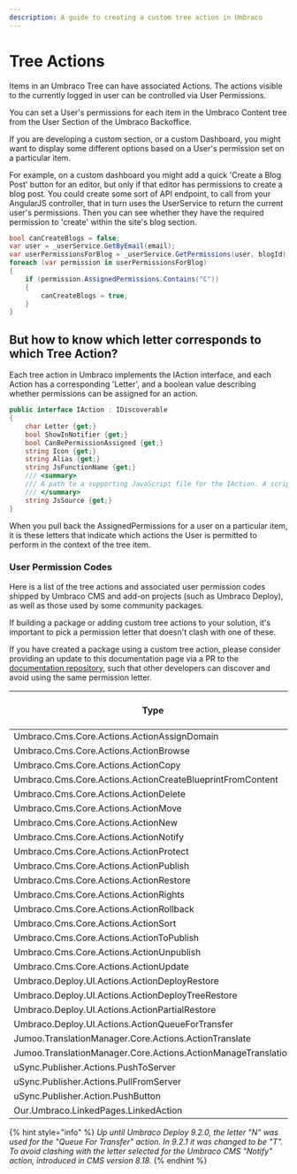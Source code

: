 ```yaml
---
description: A guide to creating a custom tree action in Umbraco
---
```


# Tree Actions

Items in an Umbraco Tree can have associated Actions. The actions visible to the currently logged in user can be controlled via User Permissions.

You can set a User's permissions for each item in the Umbraco Content tree from the User Section of the Umbraco Backoffice.

If you are developing a custom section, or a custom Dashboard, you might want to display some different options based on a User's permission set on a particular item.

For example, on a custom dashboard you might add a quick 'Create a Blog Post' button for an editor, but only if that editor has permissions to create a blog post. You could create some sort of API endpoint, to call from your AngularJS controller, that in turn uses the UserService to return the current user's permissions. Then you can see whether they have the required permission to 'create' within the site's blog section.

```csharp
bool canCreateBlogs = false;
var user = _userService.GetByEmail(email);
var userPermissionsForBlog = _userService.GetPermissions(user, blogId);
foreach (var permission in userPermissionsForBlog)
{
    if (permission.AssignedPermissions.Contains("C"))
    {
        canCreateBlogs = true;
    }
}
```

## But how to know which letter corresponds to which Tree Action?

Each tree action in Umbraco implements the IAction interface, and each Action has a corresponding 'Letter', and a boolean value describing whether permissions can be assigned for an action.

```csharp
public interface IAction : IDiscoverable
{
    char Letter {get;}
    bool ShowInNotifier {get;}
    bool CanBePermissionAssigned {get;}
    string Icon {get;}
    string Alias {get;}
    string JsFunctionName {get;}
    /// <summary>
    /// A path to a supporting JavaScript file for the IAction. A script tag will be rendered out with the reference to the  JavaScript file.
    /// </summary>
    string JsSource {get;}
}
```

When you pull back the AssignedPermissions for a user on a particular item, it is these letters that indicate which actions the User is permitted to perform in the context of the tree item.

### User Permission Codes

Here is a list of the tree actions and associated user permission codes shipped by Umbraco CMS and add-on projects (such as Umbraco Deploy), as well as those used by some community packages.

If building a package or adding custom tree actions to your solution, it's important to pick a permission letter that doesn't clash with one of these.

If you have created a package using a custom tree action, please consider providing an update to this documentation page via a PR to the [documentation repository](https://github.com/umbraco/UmbracoDocs), such that other developers can discover and avoid using the same permission letter.

| Type                                                          | Alias                  | Letter | Can Be Permission Assigned |
| ------------------------------------------------------------- | ---------------------- | ------ | -------------------------- |
| Umbraco.Cms.Core.Actions.ActionAssignDomain                   | assignDomain           | I      | True                       |
| Umbraco.Cms.Core.Actions.ActionBrowse                         | browse                 | F      | True                       |
| Umbraco.Cms.Core.Actions.ActionCopy                           | copy                   | O      | True                       |
| Umbraco.Cms.Core.Actions.ActionCreateBlueprintFromContent     | createblueprint        | ï      | True                       |
| Umbraco.Cms.Core.Actions.ActionDelete                         | delete                 | D      | True                       |
| Umbraco.Cms.Core.Actions.ActionMove                           | move                   | M      | True                       |
| Umbraco.Cms.Core.Actions.ActionNew                            | create                 | C      | True                       |
| Umbraco.Cms.Core.Actions.ActionNotify                         | notify                 | N      | True                       |
| Umbraco.Cms.Core.Actions.ActionProtect                        | protect                | P      | True                       |
| Umbraco.Cms.Core.Actions.ActionPublish                        | publish                | U      | True                       |
| Umbraco.Cms.Core.Actions.ActionRestore                        | restore                | V      | False                      |
| Umbraco.Cms.Core.Actions.ActionRights                         | rights                 | R      | True                       |
| Umbraco.Cms.Core.Actions.ActionRollback                       | rollback               | K      | True                       |
| Umbraco.Cms.Core.Actions.ActionSort                           | sort                   | S      | True                       |
| Umbraco.Cms.Core.Actions.ActionToPublish                      | sendtopublish          | H      | True                       |
| Umbraco.Cms.Core.Actions.ActionUnpublish                      | unpublish              | Z      | True                       |
| Umbraco.Cms.Core.Actions.ActionUpdate                         | update                 | A      | True                       |
| Umbraco.Deploy.UI.Actions.ActionDeployRestore                 | deployRestore          | Q      | True                       |
| Umbraco.Deploy.UI.Actions.ActionDeployTreeRestore             | deployTreeRestore      | Ψ      | True                       |
| Umbraco.Deploy.UI.Actions.ActionPartialRestore                | deployPartialRestore   | Ø      | True                       |
| Umbraco.Deploy.UI.Actions.ActionQueueForTransfer              | deployQueueForTransfer | T      | True                       |
| Jumoo.TranslationManager.Core.Actions.ActionTranslate         | translate              | 5      | True                       |
| Jumoo.TranslationManager.Core.Actions.ActionManageTranslation | manageTranslations     | Ť      | True                       |
| uSync.Publisher.Actions.PushToServer                          | pushContent            | >      | True                       |
| uSync.Publisher.Actions.PullFromServer                        | pullContent            | <      | True                       |
| uSync.Publisher.Action.PushButton                             | pushContentButton      | ^      | True                       |
| Our.Umbraco.LinkedPages.LinkedAction                          | linkPages              | l      | True                       |

{% hint style="info" %}
_Up until Umbraco Deploy 9.2.0, the letter "N" was used for the "Queue For Transfer" action. In 9.2.1 it was changed to be "T". To avoid clashing with the letter selected for the Umbraco CMS "Notify" action, introduced in CMS version 8.18._
{% endhint %}

